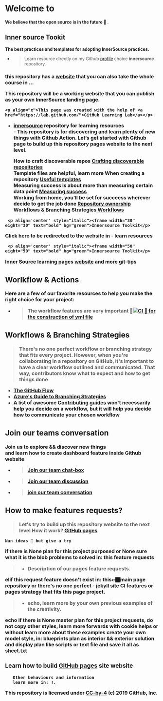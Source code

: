 <h1><strong>Welcome to</strong></h1>
<b> We believe that the open source is in the future 🔮 </b>.

## Inner source Tookit
**The best practices and templates for adopting InnerSource practices.**

  - > Learn resource directly on my Github [profile](https://github.com/djibal/innersource/) choice **innersource** repository.
  <h3>this repository has a <a href="/https://djibal.github.io/innersource/">website</a> that you can also take the whole course in ...</3h>

This <b>repository </b> will be a working website that you can publish as your own InnerSource landing </strong>page.</strong></p>


    <p align="x">This page was created with the help of <a href="https://lab.github.com/">GitHub Learning Lab</a></p>

 
<ul class="innersource">
    <li><a href='Innerource/'> innersource</a> repository for learning resources</li>
    <b> - This repository is for discovering and learn plenty of new things with Github Action.
     Let‘s get started with Github page to build up this repository pages website to the next level.

   How to craft discoverable repos <a href="discoverable/">Crafting discoverable repositories</a></li><br>
   Template files are helpful, learn more When creating a repository <a href="templates/"> Useful templates</a></li><br>
   Measuring success is about more than measuring certain data point <a href="metrics/"> Measuring success</a></li><br>
   Working from home, you'll be set for succeess wherever decide to get the job done <a href="repo-ownership/"> Repository ownership</a></li><br>
   Workflows & Branching Strategies<a href="workflows/"> Workflows </a></li>
</ul>

     <p align='center' style="italic"><frame width="30" eight="30" text="bold" bg="green">Innersource Toolkit</p>
  <p align="horizontal">Click here to be redirected to the <a href="https://djibal.github.io/innersource"> website </a>in - learn resources </p>

     <p align='center' style="italic"><frame width="50" eight="50" text="bold" bg="green">Innersource Toolkit</p>
  <p align="horizontal">Inner Source learning pages <a href="https://djibal.github.io/innersource">website</a> and more git-tips</p>



 ## Worlkflow & Actions
 Here are a few of our favorite resources to help you make the right choice for your project: 
- > The workflow features are very important 🗽[![CI](https://github.com/djibal/innersource/actions/workflows/blank.yml/badge.svg) 🗽 for the construction of <b>yml file</b>](https://github.com/djibal/innersource/actions/workflows/blank.yml)


## Workflows & Branching Strategies
> There's no one perfect workflow or branching strategy that fits every project. However,
when you're collaborating in a repository on GitHub, it's important to have a clear workflow outlined and communicated.
That way, contributors know what to expect and how to get things done

- [The GitHub Flow](https://guides.github.com/introduction/flow/)
- [Azure's Guide to Branching Strategies](https://docs.microsoft.com/en-us/azure/devops/repos/git/git-branching-guidance?view=azure-devops)
- A list of awesome [Contributing guides](https://github.com/mntnr/awesome-contributing) won't necessarily help you decide on a workflow, but it will help you decide how to communicate your chosen workflow

## Join our teams conversation 

Join us to explore && discover new things<br>
and learn how to create dashboard feature inside Github website
- > [Join our team chat-box](https://github.com/orgs/dji-7/teams/team-chat-box/)
- > [Join our team discussion](https://github.com/orgs/dji-7/teams/team-discussion/)
- > [join our team conversation](https://github.com/orgs/dji-7/teams/team-conversations/)

## How to make features requests?

> Let's try to build up this repository website to the next level
How it work? <a href="https://pages.github.com">GitHub pages</a>

    Nan ideas 🧐 but give a try
    
if there is None plan for this project purposed or 
None sure what it is the blob problems to solved in: this feature requests

> - Description of our pages feature requests.
    
elif this request feature doesn't exist in: this👉🏿main page [repository](https://github.com/dji-7/dji7.github.io/) or
there's no one perfect - [jekyll site CI](https://jekyllrb.com/) features or pages strategy that fits this page project.
    
 > - echo, learn more by your own previous examples of the creativity.

echo if there is None master plan for this project requests, do not copy other styles,
learn more forwards with cookie helps or without learn more about these examples create your own model
style, in: blueprints plan as interior && exterior solution and display plan like scripts or text file and save it all as sheet.txt

    

<h3> Learn how to build <a href="https://pages.github.com">GitHub pages</a> site website</h3>
       
       Other behaviours and information 
       learn more in: !.
        
<p>This repository is licensed under <a href="../LICENSE">CC-by-4</a> (c) 2019 GitHub, Inc.</p>
